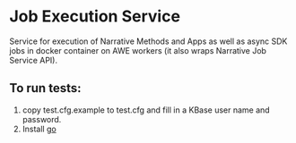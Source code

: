 # Job Execution Service
Service for execution of Narrative Methods and Apps as well as async SDK jobs in docker container on AWE workers (it also wraps Narrative Job Service API).

## To run tests:
1. copy test.cfg.example to test.cfg and fill in a KBase user name and
   password.
2. Install [go](https://github.com/golang/go/wiki/Ubuntu)